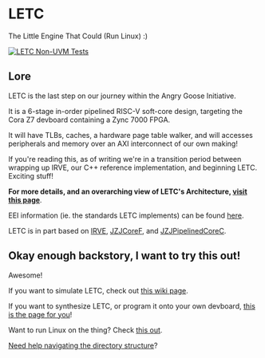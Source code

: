 # LETC

The Little Engine That Could (Run Linux) :)

[![LETC Non-UVM Tests](https://github.com/angry-goose-initiative/letc/actions/workflows/nonuvm_tests.yml/badge.svg?branch=main)](https://github.com/angry-goose-initiative/letc/actions/workflows/nonuvm_tests.yml)

## Lore

LETC is the last step on our journey within the Angry Goose Initiative.

It is a 6-stage in-order pipelined RISC-V soft-core design, targeting the Cora Z7 devboard containing a Zync 7000 FPGA.

It will have TLBs, caches, a hardware page table walker, and will accesses peripherals and memory over an AXI interconnect of our own making!

If you're reading this, as of writing we're in a transition period between wrapping up IRVE, our C++ reference implementation, and beginning LETC. Exciting stuff!

**For more details, and an overarching view of LETC's Architecture, [visit this page](https://github.com/angry-goose-initiative/wiki/wiki/LETC-Architecture-Overview)**.

EEI information (ie. the standards LETC implements) can be found [here](https://github.com/angry-goose-initiative/wiki/wiki/General-EEI-Info).

LETC is in part based on [IRVE](https://github.com/angry-goose-initiative/irve), [JZJCoreF](https://git.jekel.ca/JZJ/jzjcoref), and [JZJPipelinedCoreC](https://git.jekel.ca/JZJ/jzjpipelinedcorec).

## Okay enough backstory, I want to try this out!

Awesome!

If you want to simulate LETC, check out [this wiki page](https://github.com/angry-goose-initiative/wiki/wiki/Simulating-LETC).

If you want to synthesize LETC, or program it onto your own devboard, [this is the page for you](https://github.com/angry-goose-initiative/wiki/wiki/Synthesizing-LETC)!

Want to run Linux on the thing? Check [this out](https://github.com/angry-goose-initiative/wiki/wiki/Linux-shenanigans).

[Need help navigating the directory structure](https://github.com/angry-goose-initiative/wiki/wiki/Directory-Structure#letc)?
